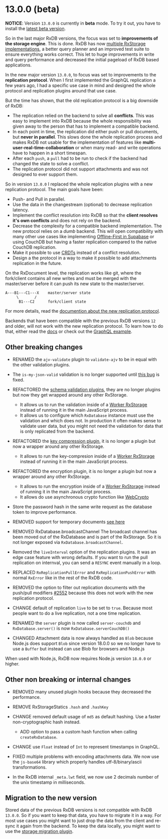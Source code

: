 # 13.0.0 (beta)

**NOTICE**: Version `13.0.0` is currently in **beta** mode. To try it out, you have to install the [latest beta version](https://github.com/pubkey/rxdb/releases).

So in the last major RxDB versions, the focus was set to **improvements of the storage engine**. This is done. RxDB has now [multiple RxStorage implementations](../rx-storage.md), a better query planner and an improved test suite to ensure everything works correct.
This let to huge improvements in write and query performance and decreased the initial pageload of RxDB based applications.

In the new major version `13.0.0`, to focus was set to improvements to the **replication protocol**.
When I first implemented the GraphQL replication a few years ago, I had a specific use case in mind and designed the whole protocol and replication plugins around that use case.


But the time has shown, that the old replication protocol is a big downside of RxDB:
  - The replication relied on the backend to solve all **conflicts**. This was easy to implement into RxDB because the whole 	responsibility was given away to the person that has to implement a compatible backend.
  - In each point in time, the replication did either push or pull documents, but **never in parallel**. This slows done the whole replication process and makes RxDB not usable for the implementation of features like **multi-user-real-time-collaboration** or when many read- and write operations have to happen in a short timespan.
  - After each `push`, a `pull` had to be run to check if the backend had changed the state to solve a conflict.
  - The replication protocol did not support attachments and was not designed to ever support them.


So in version `13.0.0` I replaced the whole replication plugins with a new replication protocol. The main goals have been:
  - Push- and Pull in parallel.
  - Use the data in the changestream (optional) to decrease replication latency.
  - Implement the conflict resolution into RxDB so that the **client resolves it's own conflicts** and does not rely on the backend.
  - Decrease the complexity for a compatible backend implementation. The new protocol relies on a *dumb* backend. This will open compatibility with many other use cases like implementing [Offline-First in Supabase](https://github.com/supabase/supabase/discussions/357) or using CouchDB but having a faster replication compared to the native CouchDB replication.
  - Make it possible to use [CRDTs](https://en.wikipedia.org/wiki/Conflict-free_replicated_data_type) instead of a conflict resolution.
  - Design a the protocol in a way to make it possible to add attachments replication in the future.

On the RxDocument level, the replication works like git, where the fork/client contains all new writes and must be merged with the master/server before it can push its new state to the master/server.

```
A---B1---C1---X    master/server state
     \       /
      B1---C2      fork/client state
```


For more details, read the [documention about the new replication protocol](../replication.md).

Backends that have been compatible with the previous RxDB versions `12` and older, will not work with the new replication protocol. To learn how to do that, either read the [docs](../replication.md) or check out the [GraphQL example](https://github.com/pubkey/rxdb/tree/master/examples/graphql).


## Other breaking changes

- RENAMED the `ajv-validate` plugin to `validate-ajv` to be in equal with the other validation plugins.
- The `is-my-json-valid` validation is no longer supported until [this bug](https://github.com/mafintosh/is-my-json-valid/pull/192) is fixed.

- REFACTORED the [schema validation plugins](https://rxdb.info/schema-validation.html), they are no longer plugins but now they get wrapped around any other RxStorage.
  - It allows us to run the validation inside of a [Worker RxStorage](./rx-storage-worker.md) instead of running it in the main JavaScript process.
  - It allows us to configure which `RxDatabase` instance must use the validation and which does not. In production it often makes sense to validate user data, but you might not need the validation for data that is only replicated from the backend.

- REFACTORED the [key compression plugin](../key-compression.md), it is no longer a plugin but now a wrapper around any other RxStorage.
  - It allows to run the key-compresion inside of a [Worker RxStorage](./rx-storage-worker.md) instead of running it in the main JavaScript process.

- REFACTORED the encryption plugin, it is no longer a plugin but now a wrapper around any other RxStorage.
  - It allows to run the encryption inside of a [Worker RxStorage](./rx-storage-worker.md) instead of running it in the main JavaScript process.
  - It allows do use asynchronous crypto function like [WebCrypto](https://developer.mozilla.org/en-US/docs/Web/API/Web_Crypto_API)
- Store the password hash in the same write request as the database token to improve performance.

- REMOVED support for temporary documents [see here](https://github.com/pubkey/rxdb/pull/3777#issuecomment-1120669088)

- REMOVED RxDatabase.broadcastChannel The broadcast channel has been moved out of the RxDatabase and is part of the RxStorage. So it is not longer exposed via `RxDatabase.broadcastChannel`.


- Removed the `liveInterval` option of the replication plugins. It was an edge case feature with wrong defaults. If you want to run the pull replication on internval, you can send a `RESYNC` event manually in a loop.

- REPLACED `RxReplicationPullError` and `RxReplicationPushError` with normal `RxError` like in the rest of the RxDB code.
- REMOVED the option to filter out replication documents with the push/pull modifiers [#2552](https://github.com/pubkey/rxdb/issues/2552) because this does not work with the new replication protocol.
- CHANGE default of replication `live` to be set to `true`. Because most people want to do a live replication, not a one time replication.

- RENAMED the `server` plugin is now called `server-couchdb` and `RxDatabase.server()` is now `RxDatabase.serverCouchDB()`

- CHANGED Attachment data is now always handled as `Blob` because Node.js does support `Blob` since version 18.0.0 so we no longer have to use a `Buffer` but instead can use Blob for browsers and Node.js


When used with Node.js, RxDB now requires Node.js version `18.0.0` or higher.

## Other non breaking or internal changes

- REMOVED many unused plugin hooks because they decreased the performance.
- REMOVE RxStorageStatics `.hash` and `.hashKey`
- CHANGE removed default usage of `md5` as default hashing. Use a faster non-cryptographic hash instead.
    - ADD option to pass a custom hash function when calling `createRxDatabase`.
- CHANGE use `Float` instead of `Int` to represent timestamps in GraphQL.

- FIXED multiple problems with encoding attachments data. We now use the `js-base64` library which properly handles utf-8/binary/ascii transformations.

- In the RxDB internal `_meta.lwt` field, we now use 2 decimals number of the unix timestamp in milliseconds.


## Migration to the new version

Stored data of the previous RxDB versions is not compatible with RxDB `13.0.0`. So if you want to keep that data, you have to migrate it in a way. For most use cases you might want to just drop the data from the client and re-sync it again from the backend. To keep the data locally, you might want to use the [storage migration plugin](../storage-migration.md).

